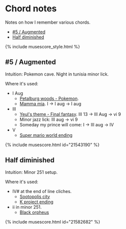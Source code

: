 # Chord notes
Notes on how I remember various chords.

<!-- TOC start (generated with https://github.com/derlin/bitdowntoc) -->

- [#5 / Augmented](#5-augmented)
- [Half diminished](#half-diminished)

<!-- TOC end -->

{% include musescore_style.html %}
<!-- TOC --><a name="5-augmented"></a>
## #5 / Augmented
Intuition: Pokemon cave. Night in tunisia minor lick.

Where it's used:
- I Aug
  - [Petalburg woods - Pokemon](https://www.youtube.com/watch?v=unfzfe8f9NI).
  - [Mamma mia](https://www.youtube.com/watch?v=unfzfe8f9NI). I -> I aug -> I aug
- III
  - [Yeul's theme - Final fantasy](https://www.youtube.com/watch?v=kdoE53_b5Fk&t=143s). III 13 -> III Aug -> vi 9
  - Minor jazz lick: III aug -> vi 9
  - Someday my prince will come: I -> III aug -> IV
- V
  - [Super mario world ending](https://www.youtube.com/watch?v=gNcIAC30mWI)

{% include musescore.html id="21543190" %}

<!-- TOC --><a name="half-diminished"></a>
## Half diminished
Intuition: Minor 251 setup.

Where it's used:
- IV# at the end of line cliches.
  - [Sootopolis city](https://youtu.be/xmMT6Pz0vqw?si=5PbfZ961JwbuCIdr&t=10)
  - [K project ending](https://youtu.be/OpFUQBrPlqo?si=Sym-DH6YqU4zGBOa&t=20)
- ii in minor 251.  
  - [Black orpheus](https://youtu.be/R4aJWz0ysDk?si=dskFGacs9JQzBk8L&t=15)

{% include musescore.html id="21582682" %}
